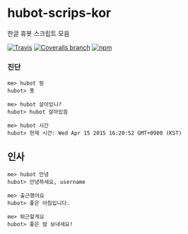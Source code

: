 # hubot-scrips-kor

한글 휴봇 스크립트 모음

[![Travis](https://img.shields.io/travis/mnpk/hubot-scripts-kor.svg?style=flat-square)](https://travis-ci.org/mnpk/hubot-scripts-kor)
[![Coveralls branch](https://img.shields.io/coveralls/mnpk/hubot-scripts-kor/master.svg?style=flat-square)](https://coveralls.io/r/mnpk/hubot-scripts-kor)
[![npm](https://img.shields.io/npm/v/hubot-scripts-kor.svg?style=flat-square)](https://www.npmjs.com/package/hubot-scripts-kor)


### 진단

```
me> hubot 핑
hubot> 퐁

me> hubot 살아있니?
hubot> hubot 살아있음

me> hubot 시간
hubot> 현재 시간: Wed Apr 15 2015 16:20:52 GMT+0900 (KST)
```

## 인사
```
me> hubot 안녕
hubot> 안녕하세요, username

me> 출근했어요
hubot> 좋은 아침입니다.

me> 퇴근할게요
hubot> 좋은 밤 보내세요!
```




